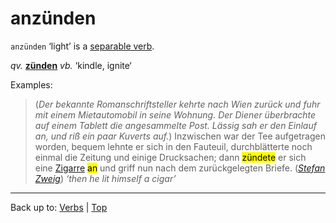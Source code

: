 # anzünden

`anzünden` ‘light’ is a [separable verb](../../separableVerbs.md).

*qv.* **[zünden](../../z/zue/zuenden.md)** *vb.* ‘kindle, ignite‘

Examples:

> (*Der bekannte Romanschriftsteller kehrte nach Wien zurück und fuhr mit einem Mietautomobil in seine Wohnung. Der Diener überbrachte auf einem Tablett die angesammelte Post. Lässig sah er den Einlauf an, und riß ein paar Kuverts auf.*) Inzwischen war der Tee aufgetragen worden, bequem lehnte er sich in den Fauteuil, durchblätterte noch einmal die Zeitung und einige Drucksachen; dann <mark>zündete</mark> er sich eine [Zigarre](../../../nouns/z/zi/Zigarre.md) <mark>an</mark> und griff nun nach dem zurückgelegten Briefe. (*[Stefan Zweig](../../../texts/StefanZweig/BriefEinerUnbekannten.md)*) *‘then he lit himself a cigar’*

----

Back up to: [Verbs](../../index.md) | [Top](../../../index.md)
